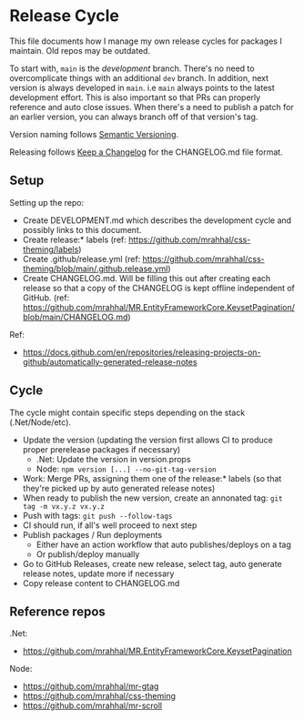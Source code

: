 # Release Cycle

This file documents how I manage my own release cycles for packages I maintain. Old repos may be outdated.

To start with, `main` is the _development_ branch. There's no need to overcomplicate things with an additional `dev` branch. In addition, next version is always developed in `main`. i.e `main` always points to the latest development effort. This is also important so that PRs can properly reference and auto close issues. When there's a need to publish a patch for an earlier version, you can always branch off of that version's tag.

Version naming follows [Semantic Versioning](https://semver.org/).

Releasing follows [Keep a Changelog](https://keepachangelog.com) for the CHANGELOG.md file format.

## Setup

Setting up the repo:
- Create DEVELOPMENT.md which describes the development cycle and possibly links to this document.
- Create release:* labels (ref: https://github.com/mrahhal/css-theming/labels)
- Create .github/release.yml (ref: https://github.com/mrahhal/css-theming/blob/main/.github.release.yml)
- Create CHANGELOG.md. Will be filling this out after creating each release so that a copy of the CHANGELOG is kept offline independent of GitHub. (ref: https://github.com/mrahhal/MR.EntityFrameworkCore.KeysetPagination/blob/main/CHANGELOG.md)

Ref:
- https://docs.github.com/en/repositories/releasing-projects-on-github/automatically-generated-release-notes

## Cycle

The cycle might contain specific steps depending on the stack (.Net/Node/etc).

- Update the version (updating the version first allows CI to produce proper prerelease packages if necessary)
  - .Net: Update the version in version.props
  - Node: `npm version [...] --no-git-tag-version`
- Work: Merge PRs, assigning them one of the release:* labels (so that they're picked up by auto generated release notes)
- When ready to publish the new version, create an annonated tag: `git tag -m vx.y.z vx.y.z`
- Push with tags: `git push --follow-tags`
- CI should run, if all's well proceed to next step
- Publish packages / Run deployments
  - Either have an action workflow that auto publishes/deploys on a tag
  - Or publish/deploy manually
- Go to GitHub Releases, create new release, select tag, auto generate release notes, update more if necessary
- Copy release content to CHANGELOG.md

## Reference repos

.Net:
- https://github.com/mrahhal/MR.EntityFrameworkCore.KeysetPagination

Node:
- https://github.com/mrahhal/mr-gtag
- https://github.com/mrahhal/css-theming
- https://github.com/mrahhal/mr-scroll
